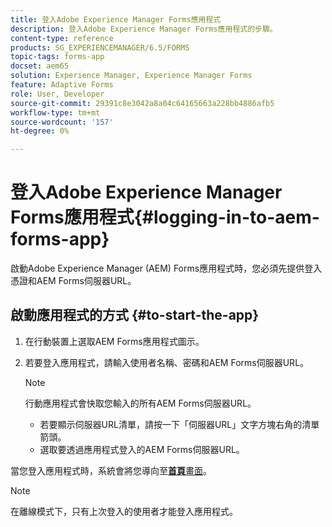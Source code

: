 ```yaml
---
title: 登入Adobe Experience Manager Forms應用程式
description: 登入Adobe Experience Manager Forms應用程式的步驟。
content-type: reference
products: SG_EXPERIENCEMANAGER/6.5/FORMS
topic-tags: forms-app
docset: aem65
solution: Experience Manager, Experience Manager Forms
feature: Adaptive Forms
role: User, Developer
source-git-commit: 29391c8e3042a8a04c64165663a228bb4886afb5
workflow-type: tm+mt
source-wordcount: '157'
ht-degree: 0%

---
```


# 登入Adobe Experience Manager Forms應用程式{#logging-in-to-aem-forms-app}

啟動Adobe Experience Manager (AEM) Forms應用程式時，您必須先提供登入憑證和AEM Forms伺服器URL。

## 啟動應用程式的方式 {#to-start-the-app}

1. 在行動裝置上選取AEM Forms應用程式圖示。
1. 若要登入應用程式，請輸入使用者名稱、密碼和AEM Forms伺服器URL。

   >[!NOTE]
   >
   >行動應用程式會快取您輸入的所有AEM Forms伺服器URL。
   >
   >    * 若要顯示伺服器URL清單，請按一下「伺服器URL」文字方塊右角的清單箭頭。
   >    * 選取要透過應用程式登入的AEM Forms伺服器URL。

當您登入應用程式時，系統會將您導向至&#x200B;[**首頁**&#x200B;畫面](../../forms/using/home-screen.md)。

>[!NOTE]
>
>在離線模式下，只有上次登入的使用者才能登入應用程式。
